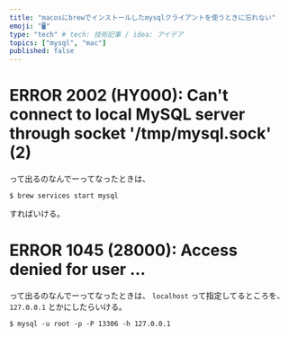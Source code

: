 ```yaml
---
title: "macosにbrewでインストールしたmysqlクライアントを使うときに忘れない"
emoji: "🖥"
type: "tech" # tech: 技術記事 / idea: アイデア
topics: ["mysql", "mac"]
published: false
---
```

# ERROR 2002 (HY000): Can't connect to local MySQL server through socket '/tmp/mysql.sock' (2)

って出るのなんでーってなったときは、

```shell
$ brew services start mysql
```

すればいける。

# ERROR 1045 (28000): Access denied for user ...

って出るのなんでーってなったときは、 `localhost` って指定してるところを、 `127.0.0.1` とかにしたらいける。

```shell
$ mysql -u root -p -P 13306 -h 127.0.0.1
```
